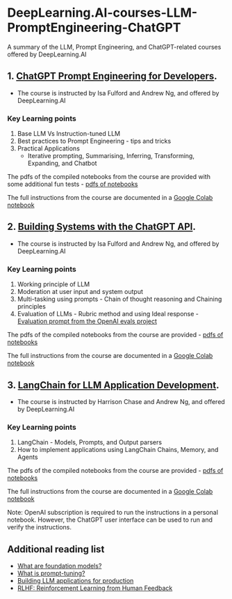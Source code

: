 # DeepLearning.AI-courses-LLM-PromptEngineering-ChatGPT
A summary of the LLM, Prompt Engineering, and ChatGPT-related courses offered by DeepLearning.AI

## 1. [ChatGPT Prompt Engineering for Developers](https://www.deeplearning.ai/short-courses/chatgpt-prompt-engineering-for-developers/).
  - The course is instructed by Isa Fulford and Andrew Ng, and offered by DeepLearning.AI
 

### Key Learning points

1. Base LLM Vs Instruction-tuned LLM
2. Best practices to Prompt Engineering - tips and tricks
3. Practical Applications
     * Iterative prompting, Summarising, Inferring, Transforming, Expanding, and Chatbot
  
The pdfs of the compiled notebooks from the course are provided with some additional fun tests - [pdfs of notebooks](https://github.com/arjunp17/DeepLearning.AI-courses-LLM-PromptEngineering-ChatGPT/tree/main/ChatGPT-prompt-engineering-for-developers)

The full instructions from the course are documented in a [Google Colab notebook](https://github.com/arjunp17/DeepLearning.AI-courses-LLM-PromptEngineering-ChatGPT/blob/main/ChatGPT_Prompt_Engineering_for_Developers.ipynb)

## 2. [Building Systems with the ChatGPT API](https://learn.deeplearning.ai/chatgpt-building-system/lesson/1/introduction).
  - The course is instructed by Isa Fulford and Andrew Ng, and offered by DeepLearning.AI


### Key Learning points

1. Working principle of LLM
2. Moderation at user input and system output
3. Multi-tasking using prompts - Chain of thought reasoning and Chaining principles
4. Evaluation of LLMs - Rubric method and using Ideal response - [Evaluation prompt from the OpenAI evals project](https://github.com/openai/evals/blob/main/evals/registry/modelgraded/fact.yaml)
  
The pdfs of the compiled notebooks from the course are provided - [pdfs of notebooks](https://github.com/arjunp17/DeepLearning.AI-courses-LLM-PromptEngineering-ChatGPT/tree/main/Building%20Systems%20with%20the%20ChatGPT%20API)

The full instructions from the course are documented in a [Google Colab notebook](https://github.com/arjunp17/DeepLearning.AI-courses-LLM-PromptEngineering-ChatGPT/blob/main/Building_Systems_with_the_ChatGPT_API.ipynb)


## 3. [LangChain for LLM Application Development](https://www.deeplearning.ai/short-courses/langchain-for-llm-application-development/).
  - The course is instructed by Harrison Chase and Andrew Ng, and offered by DeepLearning.AI
 

### Key Learning points

1. LangChain - Models, Prompts, and Output parsers
2. How to implement applications using LangChain Chains, Memory, and Agents
  
The pdfs of the compiled notebooks from the course are provided - [pdfs of notebooks](https://github.com/arjunp17/DeepLearning.AI-courses-LLM-PromptEngineering-ChatGPT/tree/main/LangChain%20for%20LLM%20Application%20Development)

The full instructions from the course are documented in a [Google Colab notebook](https://github.com/arjunp17/DeepLearning.AI-courses-LLM-PromptEngineering-ChatGPT/blob/main/LangChain_for_LLM_Application_Development.ipynb)

Note: OpenAI subscription is required to run the instructions in a personal notebook. However, the ChatGPT user interface can be used to run and verify the instructions.

## Additional reading list
- [What are foundation models?](https://research.ibm.com/blog/what-are-foundation-models)
- [What is prompt-tuning?](https://research.ibm.com/blog/what-is-ai-prompt-tuning)
- [Building LLM applications for production](https://huyenchip.com/2023/04/11/llm-engineering.html)
- [RLHF: Reinforcement Learning from Human Feedback](https://huyenchip.com/2023/04/11/llm-engineering.html)
